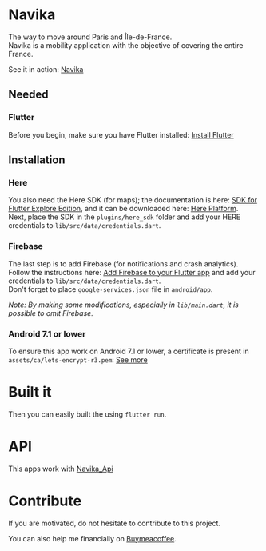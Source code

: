 # Navika

The way to move around Paris and Île-de-France.
\
Navika is a mobility application with the objective of covering the entire France.

See it in action: [Navika](https://play.google.com/store/apps/details?id=com.lowa.navika)

## Needed
### Flutter
Before you begin, make sure you have Flutter installed: [Install Flutter](https://flutter.dev/docs/get-started/install)

## Installation
### Here
You also need the Here SDK (for maps); the documentation is here: [SDK for Flutter Explore Edition](https://www.here.com/docs/bundle/sdk-for-flutter-explore-developer-guide/page/README.html), and it can be downloaded here: [Here Platform](https://platform.here.com/portal/sdk).
\
Next, place the SDK in the `plugins/here_sdk` folder and add your HERE credentials to `lib/src/data/credentials.dart`.

### Firebase
The last step is to add Firebase (for notifications and crash analytics). Follow the instructions here: [Add Firebase to your Flutter app](https://firebase.google.com/docs/flutter/setup?hl=fr&authuser=0&platform=ios) and add your credentials to `lib/src/data/credentials.dart`.
\
Don't forget to place `google-services.json` file in `android/app`.

*Note: By making some modifications, especially in `lib/main.dart`, it is possible to omit Firebase.*


### Android 7.1 or lower
To ensure this app work on Android 7.1 or lower, a certificate is present in `assets/ca/lets-encrypt-r3.pem`: [See more](https://stackoverflow.com/a/71090239)


# Built it
Then you can easily built the using `flutter run`.


# API
This apps work with [Navika_Api](https://github.com/MaisClement/Navika_Api/)


# Contribute
If you are motivated, do not hesitate to contribute to this project.

You can also help me financially on [Buymeacoffee](https://www.buymeacoffee.com/navika).
